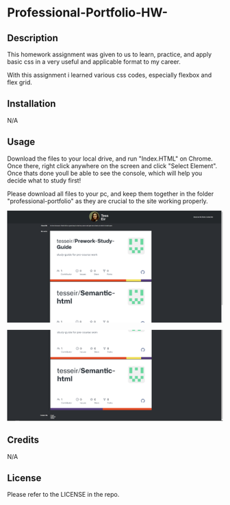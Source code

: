 # Professional-Portfolio-HW-

## Description

This homework assignment was given to us to learn, practice, and apply basic css in a very useful and applicable format to my career.

With this assignment i learned various css codes, especially flexbox and flex grid.

## Installation

N/A

## Usage

Download the files to your local drive, and run "Index.HTML" on Chrome. Once there, right click anywhere on the screen and click "Select Element". Once thats done youll be able to see the console, which will help you decide what to study first!

Please download all files to your pc, and keep them together in the folder "professional-portfolio" as they are crucial to the site working properly.

![Capture1](https://raw.githubusercontent.com/tesseir/Professional-Portfolio-HW-/main/assets/images/Capture1.PNG)

![Capture2](https://raw.githubusercontent.com/tesseir/Professional-Portfolio-HW-/main/assets/images/Capture2.PNG)


## Credits

N/A

## License

Please refer to the LICENSE in the repo.

